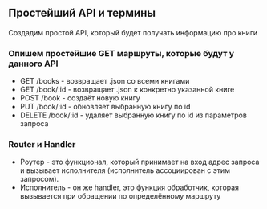 ## Простейший API и термины
Создадим простой API, который будет получать информацию про книги

### Опишем простейшие GET маршруты, которые будут у данного API
* GET     /books - возвращает .json со всеми книгами
* GET     /book/:id - возвращает .json к конкретно указанной книге
* POST    /book - создаёт новую книгу
* PUT     /book/:id - обновляет выбранную книгу по id
* DELETE  /book/:id - удаляет выбранную книгу по id из параметров запроса

### Router и Handler
* Роутер - это функционал, который принимает на вход адрес запроса и вызывает исполнителя (исполнитель ассоциирован с этим запросом).
* Исполнитель - он же handler, это функция обработчик, которая вызывается при обращении по определённому маршруту


